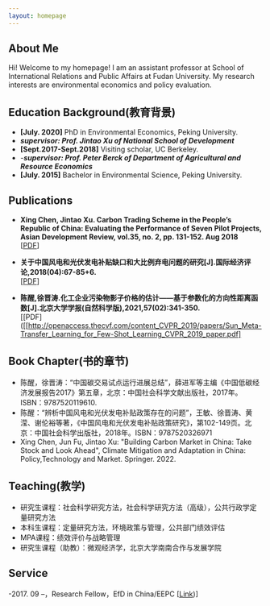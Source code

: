 ```yaml
---
layout: homepage
---
```


## About Me

Hi! Welcome to my homepage! I am an assistant professor at School of International Relations and Public Affairs at Fudan University. My research interests are environmental economics and policy evaluation.

## Education Background(教育背景)

- **[July. 2020]** PhD in Environmental Economics, Peking University.
- ***supervisor: Prof. Jintao Xu of National School of Development***
- **[Sept.2017-Sept.2018]** Visiting scholar, UC Berkeley.
- -***supervisor: Prof. Peter Berck of Department of Agricultural and Resource Economics***
- **[July. 2015]** Bachelor in Environmental Science, Peking University.

## Publications

- **Xing Chen, Jintao Xu. Carbon Trading Scheme in the People’s Republic of China: Evaluating the Performance of Seven Pilot Projects, Asian Development Review, vol.35, no. 2, pp. 131-152. Aug 2018**
  <br>
  [[PDF]([https://arxiv.org/pdf/2002.10211.pdf](https://webvpn.fudan.edu.cn/https/77726476706e69737468656265737421f4fe53992424265d771cc7a99c40/adev/article/35/2/131/9958/Carbon-Trading-Scheme-in-the-People-s-Republic-of))]

- **关于中国风电和光伏发电补贴缺口和大比例弃电问题的研究[J].国际经济评论,2018(04):67-85+6.**
  <br>
  [[PDF]([http://papers.nips.cc/paper/9216-learning-to-self-train-for-semi-supervised-few-shot-classification.pdf](https://webvpn.fudan.edu.cn/https/77726476706e69737468656265737421fbf952d2243e635930068cb8/kcms/detail/detail.aspx?dbcode=CJFD&dbname=CJFDLAST2018&filename=GJPP201804005&uniplatform=NZKPT&v=MY23A1ckSLSZTyb5XPa4j7QkPXk3Y_fQJAJsdN2Jp5l6nsMKFDgOh2Az05iLQMy1))]

- **陈醒,徐晋涛.化工企业污染物影子价格的估计——基于参数化的方向性距离函数[J].北京大学学报(自然科学版),2021,57(02):341-350.**
  <br>
  [[PDF]([[http://openaccess.thecvf.com/content_CVPR_2019/papers/Sun_Meta-Transfer_Learning_for_Few-Shot_Learning_CVPR_2019_paper.pdf]

## Book Chapter(书的章节)

- 陈醒，徐晋涛：“中国碳交易试点运行进展总结”，薛进军等主编《中国低碳经济发展报告2017》第五章，北京：中国社会科学文献出版社，2017年。ISBN：9787520119610.
- 陈醒：“辨析中国风电和光伏发电补贴政策存在的问题”，王敏、徐晋涛、黄滢、谢伦裕等著，《中国风电和光伏发电补贴政策研究》，第102-149页。北京：中国社会科学出版社，2018年。ISBN：9787520326971
- Xing Chen, Jun Fu, Jintao Xu: "Building Carbon Market in China: Take Stock and Look Ahead", Climate Mitigation and Adaptation in China: Policy,Technology and Market.  Springer. 2022.

## Teaching(教学)

- 研究生课程：社会科学研究方法，社会科学研究方法（高级），公共行政学定量研究方法
- 本科生课程：定量研究方法，环境政策与管理，公共部门绩效评估
- MPA课程：绩效评价与战略管理
- 研究生课程（助教）：微观经济学，北京大学南南合作与发展学院

## Service
-2017. 09 –，Research Fellow，EfD in China/EEPC  [[Link]([(https://efdinitiative.org/about-efd/people/chen-xing)))]
 
